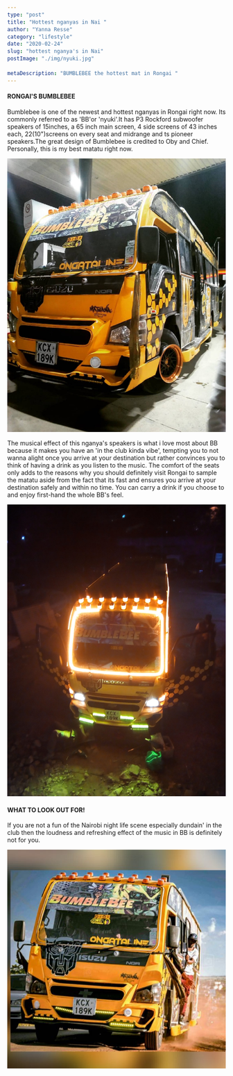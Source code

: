 ```yaml
---
type: "post"
title: "Hottest nganyas in Nai "
author: "Yanna Resse"
category: "lifestyle"
date: "2020-02-24"
slug: "hottest nganya's in Nai"
postImage: "./img/nyuki.jpg"

metaDescription: "BUMBLEBEE the hottest mat in Rongai "
---
```


#### RONGAI'S BUMBLEBEE

Bumblebee is one of the newest and hottest nganyas in Rongai right now. Its commonly referred to as 'BB'or 'nyuki'.It has P3 Rockford subwoofer speakers of 15inches, a 65 inch main screen, 4 side screens of 43 inches each, 22(10")screens on every seat and midrange and ts pioneer speakers.The great design of Bumblebee is credited to Oby and Chief. Personally, this is my best matatu right now.

![BumbleBee ](./img/bumblebee3.jpg)

The musical effect of this nganya's speakers is what i love most about BB because it makes you have an 'in the club kinda vibe', tempting you to not wanna alight once you arrive at your destination but rather convinces you to think of having a drink as you listen to the music. The comfort of the seats only adds to the reasons why you should definitely visit Rongai to sample the matatu aside from the fact that its fast and ensures you arrive at your destination safely and within no time. You can carry a drink if you choose to and enjoy first-hand the whole BB's feel.

![Bumble Bee Night Mode](./img/bumblebee2.jpg)

#### WHAT TO LOOK OUT FOR!

If you are not a fun of the Nairobi night life scene especially dundain' in the club then the loudness and refreshing effect of the music in BB is definitely not for you.

![Bumble Bee Rongai](./img/bumblebee.jpg)
